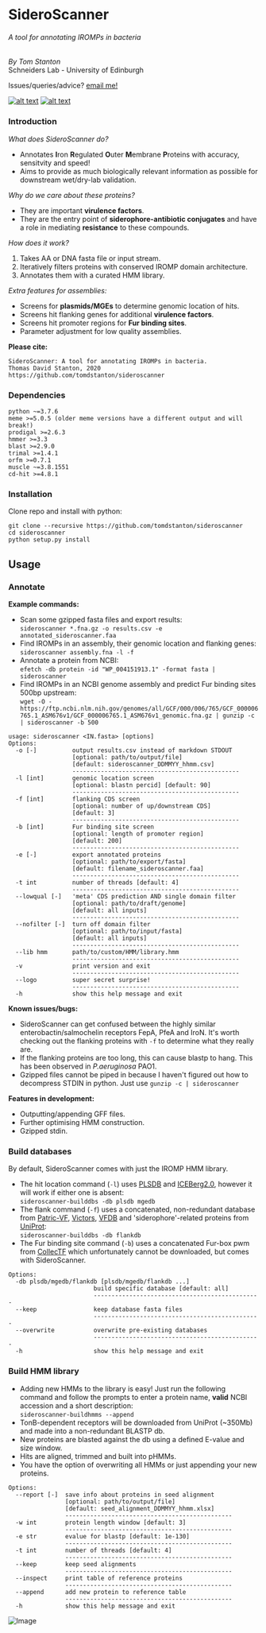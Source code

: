 # SideroScanner
###### A tool for annotating IROMPs in bacteria
_By Tom Stanton_ \
Schneiders Lab - University of Edinburgh

Issues/queries/advice?
[email me!](mailto:s1895738@ed.ac.uk?subject=[SideroScanner])

[![alt text][1.1]][1]
[![alt text][6.1]][6]

[1]: http://twitter.com/tomstantonmicro
[1.1]: http://i.imgur.com/tXSoThF.png (twitter icon with padding)
[6]: http://www.github.com/tomdstanton
[6.1]: http://i.imgur.com/0o48UoR.png (github icon with padding)

### Introduction
*What does SideroScanner do?*
* Annotates **I**ron **R**egulated **O**uter **M**embrane **P**roteins with accuracy, sensitvity and speed!
* Aims to provide as much biologically relevant information as possible for
downstream wet/dry-lab validation.

*Why do we care about these proteins?*
* They are important **virulence factors**.
* They are the entry point of
**siderophore-antibiotic conjugates** and
have a role in mediating **resistance**
to these compounds.

*How does it work?*
1. Takes AA or DNA fasta file or input stream.
2. Iteratively filters proteins with conserved IROMP domain architecture.
3. Annotates them with a curated HMM library.

*Extra features for assemblies:*
* Screens for **plasmids/MGEs** to determine genomic location of hits.
* Screens hit flanking genes for additional **virulence factors**.
* Screens hit promoter regions for **Fur binding sites**.
* Parameter adjustment for low quality assemblies.

**Please cite:**
```
SideroScanner: A tool for annotating IROMPs in bacteria.
Thomas David Stanton, 2020
https://github.com/tomdstanton/sideroscanner
```
### Dependencies
```
python ~=3.7.6
meme >=5.0.5 (older meme versions have a different output and will break!)
prodigal >=2.6.3
hmmer >=3.3
blast >=2.9.0
trimal >=1.4.1
orfm >=0.7.1
muscle ~=3.8.1551
cd-hit >=4.8.1
```
### Installation
Clone repo and install with python:
```
git clone --recursive https://github.com/tomdstanton/sideroscanner
cd sideroscanner
python setup.py install
```
## Usage
### Annotate
**Example commands:**
* Scan some gzipped fasta files and export results: \
```sideroscanner *.fna.gz -o results.csv -e annotated_sideroscanner.faa```
* Find IROMPs in an assembly, their genomic location and flanking genes: \
```sideroscanner assembly.fna -l -f```
* Annotate a protein from NCBI: \
```efetch -db protein -id "WP_004151913.1" -format fasta | sideroscanner```
* Find IROMPs in an NCBI genome assembly and predict Fur binding sites
500bp upstream: \
```wget -O - https://ftp.ncbi.nlm.nih.gov/genomes/all/GCF/000/006/765/GCF_000006765.1_ASM676v1/GCF_000006765.1_ASM676v1_genomic.fna.gz | gunzip -c | sideroscanner -b 500 ```

```
usage: sideroscanner <IN.fasta> [options]
Options:
  -o [-]          output results.csv instead of markdown STDOUT
                  [optional: path/to/output/file]
                  [default: sideroscanner_DDMMYY_hhmm.csv]
                  -----------------------------------------------
  -l [int]        genomic location screen
                  [optional: blastn percid] [default: 90]
                  -----------------------------------------------
  -f [int]        flanking CDS screen
                  [optional: number of up/downstream CDS]
                  [default: 3]
                  -----------------------------------------------
  -b [int]        Fur binding site screen
                  [optional: length of promoter region]
                  [default: 200]
                  -----------------------------------------------
  -e [-]          export annotated proteins
                  [optional: path/to/export/fasta]
                  [default: filename_sideroscanner.faa]
                  -----------------------------------------------
  -t int          number of threads [default: 4]
                  -----------------------------------------------
  --lowqual [-]   'meta' CDS prediction AND single domain filter
                  [optional: path/to/draft/genome]
                  [default: all inputs]
                  -----------------------------------------------
  --nofilter [-]  turn off domain filter
                  [optional: path/to/input/fasta]
                  [default: all inputs]
                  -----------------------------------------------
  --lib hmm       path/to/custom/HMM/library.hmm
                  -----------------------------------------------
  -v              print version and exit
                  -----------------------------------------------
  --logo          super secret surprise!
                  -----------------------------------------------
  -h              show this help message and exit
```
**Known issues/bugs:**
* SideroScanner can get confused between the 
  highly similar enterobactin/salmochelin receptors FepA, PfeA and IroN.
  It's worth checking out the flanking proteins with ```-f``` to determine
  what  they really are.
* If the flanking proteins are too long, this can cause blastp to hang.
This has been observed in *P.aeruginosa* PAO1.
* Gzipped files cannot be piped in because I haven't figured out how to
decompress STDIN in python. Just use ```gunzip -c | sideroscanner```

**Features in development:**
* Outputting/appending GFF files.
* Further optimising HMM construction.
* Gzipped stdin.
### Build databases
By default, SideroScanner comes with just the IROMP HMM library.
* The hit location command (```-l```) uses [PLSDB](https://ccb-microbe.cs.uni-saarland.de/plsdb/)
and [ICEBerg2.0](https://db-mml.sjtu.edu.cn/ICEberg/),
however it will work if either one is absent: \
```sideroscanner-builddbs -db plsdb mgedb```
* The flank command (```-f```) uses a concatenated, non-redundant database from
[Patric-VF](https://www.patricbrc.org/), [Victors](http://www.phidias.us/victors/index.php),
[VFDB](http://www.mgc.ac.cn/VFs/main.htm) and 'siderophore'-related 
proteins from [UniProt](https://www.uniprot.org/uniprot/?query=siderophore+AND+taxonomy%3A%22Bacteria+%5B2%5D%22+NOT+receptor+NOT+partial+NOT+fragment&sort=score): \
```sideroscanner-builddbs -db flankdb```
* The Fur binding site command (```-b```) uses a concatenated 
Fur-box pwm from [CollecTF](http://www.collectf.org/browse/home/) which
unfortunately cannot be downloaded, but comes with SideroScanner.
```
Options:
  -db plsdb/mgedb/flankdb [plsdb/mgedb/flankdb ...]
                        build specific database [default: all]
                        -----------------------------------------------
  --keep                keep database fasta files
                        -----------------------------------------------
  --overwrite           overwrite pre-existing databases
                        -----------------------------------------------
  -h                    show this help message and exit
```
### Build HMM library
* Adding new HMMs to the library is easy! Just run the following command
and follow the prompts to enter a protein name, **valid** NCBI accession
and a short description:\
```sideroscanner-buildhmms --append```
* TonB-dependent receptors will be downloaded from UniProt (~350Mb) and
made into a non-redundant BLASTP db.
* New proteins are blasted against the db using a defined E-value and
size window.
* Hits are aligned, trimmed and built into pHMMs.
* You have the option of overwriting all HMMs or just appending your new proteins.
```
Options:
  --report [-]  save info about proteins in seed alignment
                [optional: path/to/output/file]
                [default: seed_alignment_DDMMYY_hhmm.xlsx]
                -----------------------------------------------
  -w int        protein length window [default: 3]
                -----------------------------------------------
  -e str        evalue for blastp [default: 1e-130]
                -----------------------------------------------
  -t int        number of threads [default: 4]
                -----------------------------------------------
  --keep        keep seed alignments
                -----------------------------------------------
  --inspect     print table of reference proteins
                -----------------------------------------------
  --append      add new protein to reference table
                -----------------------------------------------
  -h            show this help message and exit
```
![Image](https://github.com/tomdstanton/sideroscanner/blob/master/sideroscanner.png)